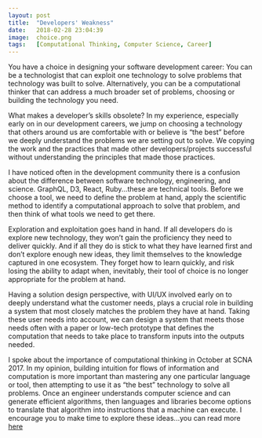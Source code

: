 ```yaml
---
layout: post
title:  "Developers' Weakness"
date:   2018-02-28 23:04:39
image:  choice.png
tags:   [Computational Thinking, Computer Science, Career]
---
```


You have a choice in designing your software development career: You can be a technologist that can exploit one technology to solve problems that technology was built to solve. Alternatively, you can be a computational thinker that can address a much broader set of problems, choosing or building the technology you need.

What makes a developer’s skills obsolete? In my experience, especially early on in our development careers, we jump on choosing a technology that others around us are comfortable with or believe is “the best” before we deeply understand the problems we are setting out to solve. We copying the work and the practices that made other developers/projects successful without understanding the principles that made those practices.

I have noticed often in the development community there is a confusion about the difference between software technology, engineering, and science. GraphQL, D3, React, Ruby...these are technical tools. Before we choose a tool, we need to define the problem at hand, apply the scientific method to identify a computational approach to solve that problem, and then think of what tools we need to get there.

Exploration and exploitation goes hand in hand. If all developers do is explore new technology, they won’t gain the proficiency they need to deliver quickly. And if all they do is stick to what they have learned first and don’t explore enough new ideas, they limit themselves to the knowledge captured in one ecosystem. They forget how to learn quickly, and risk losing the ability to adapt when, inevitably, their tool of choice is no longer appropriate for the problem at hand.

Having a solution design perspective, with UI/UX involved early on to deeply understand what the customer needs, plays a crucial role in building a system that most closely matches the problem they have at hand. Taking these user needs into account, we can design a system that meets those needs often with a paper or low-tech prototype that defines the computation that needs to take place to transform inputs into the outputs needed.

I spoke about the importance of computational thinking in October at SCNA 2017. In my opinion, building intuition for flows of information and computation is more important than mastering any one particular language or tool, then attempting to use it as “the best” technology to solve all problems. Once an engineer understands computer science and can generate efficient algorithms, then languages and libraries become options to translate that algorithm into instructions that a machine can execute. I encourage you to make time to explore these ideas...you can read more [here](http://sarahaslanifar.com/computer/science/2017/10/27/computational-thinking.html)
